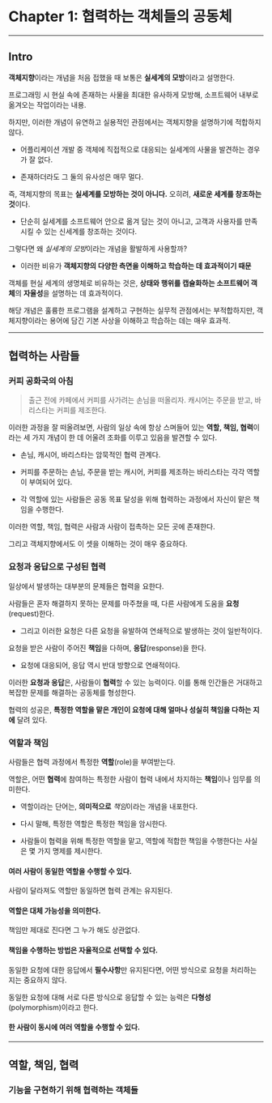 # Chapter 1: 협력하는 객체들의 공동체

---

## Intro

**객체지향**이라는 개념을 처음 접했을 때 보통은 **실세계의 모방**이라고 설명한다.

프로그래밍 시 현실 속에 존재하는 사물을 최대한 유사하게 모방해, 소프트웨어 내부로 옮겨오는 작업이라는 내용.

하지만, 이러한 개념이 유연하고 실용적인 관점에서는 객체지향을 설명하기에 적합하지 않다.

- 어플리케이션 개발 중 객체에 직접적으로 대응되는 실세계의 사물을 발견하는 경우가 잘 없다.

- 존재하더라도 그 둘의 유사성은 매무 멀다.

즉, 객체지향의 목표는 **실세계를 모방하는 것이 아니다.** 오히려, **새로운 세계를 창조하는 것**이다.

- 단순히 실세계를 소프트웨어 안으로 옮겨 담는 것이 아니고, 고객과 사용자를 만족시킬 수 있는 신세계를 창조하는 것이다.

그렇다면 왜 *실세계의 모방*이라는 개념을 활발하게 사용할까?

- 이러한 비유가 **객체지향의 다양한 측면을 이해하고 학습하는 데 효과적이기 때문**

객체를 현실 세계의 생명체로 비유하는 것은, **상태와 행위를 캡슐화하는 소프트웨어 객체**의 **자율성**을 설명하는 데 효과적이다.

해당 개념은 훌륭한 프로그램을 설계하고 구현하는 실무적 관점에서는 부적합하지만, 객체지향이라는 용어에 담긴 기본 사상을 이해하고 학습하는 데는 매우 효과적.

---

## 협력하는 사람들

### 커피 공화국의 아침

> 출근 전에 카페에서 커피를 사가려는 손님을 떠올리자. 캐시어는 주문을 받고, 바리스타는 커피를 제조한다.

이러한 과정을 잘 떠올려보면, 사람의 일상 속에 항상 스며들어 있는 **역할, 책임, 협력**이라는 세 가지 개념이 한 데 어울려 조화를 이루고 있음을 발견할 수 있다.

- 손님, 캐시어, 바리스타는 암묵적인 협력 관계다.

- 커피를 주문하는 손님, 주문을 받는 캐시어, 커피를 제조하는 바리스타는 각각 역할이 부여되어 있다.

- 각 역할에 있는 사람들은 공동 목표 달성을 위해 협력하는 과정에서 자신이 맡은 책임을 수행한다.

이러한 역할, 책임, 협력은 사람과 사람이 접촉하는 모든 곳에 존재한다.

그리고 객체지향에서도 이 셋을 이해하는 것이 매우 중요하다.

### 요청과 응답으로 구성된 협력

일상에서 발생하는 대부분의 문제들은 협력을 요한다. 

사람들은 혼자 해결하지 못하는 문제를 마주쳤을 때, 다른 사람에게 도움을 **요청**(request)한다.

- 그리고 이러한 요청은 다른 요청을 유발하여 연쇄적으로 발생하는 것이 일반적이다.

요청을 받은 사람이 주어진 **책임**을 다하며, **응답**(response)을 한다.

- 요청에 대응되어, 응답 역시 반대 방향으로 연쇄적이다.

이러한 **요청과 응답**은, 사람들이 **협력**할 수 있는 능력이다. 이를 통해 인간들은 거대하고 복잡한 문제를 해결하는 공동체를 형성한다.

협력의 성공은, **특정한 역할을 맡은 개인이 요청에 대해 얼마나 성실히 책임을 다하는 지에** 달려 있다.

### 역할과 책임

사람들은 협력 과정에서 특정한 **역할**(role)을 부여받는다.

역할은, 어떤 **협력**에 참여하는 특정한 사람이 협력 내에서 차지하는 **책임**이나 임무를 의미한다.

- 역할이라는 단어는, **의미적으로** *책임*이라는 개념을 내포한다.

- 다시 말해, 특정한 역할은 특정한 책임을 암시한다.

- 사람들이 협력을 위해 특정한 역할을 맡고, 역할에 적합한 책임을 수행한다는 사실은 몇 가지 명제를 제시한다.

#### 여러 사람이 동일한 역할을 수행할 수 있다.

사람이 달라져도 역할만 동일하면 협력 관계는 유지된다.

#### 역할은 대체 가능성을 의미한다.

책임만 제대로 진다면 그 누가 해도 상관없다.

#### 책임을 수행하는 방법은 자율적으로 선택할 수 있다.

동일한 요청에 대한 응답에서 **필수사항**만 유지된다면, 어떤 방식으로 요청을 처리하는 지는 중요하지 않다.

동일한 요청에 대해 서로 다른 방식으로 응답할 수 있는 능력은 **다형성**(polymorphism)이라고 한다.

#### 한 사람이 동시에 여러 역할을 수행할 수 있다.

---

## 역할, 책임, 협력

### 기능을 구현하기 위해 협력하는 객체들


